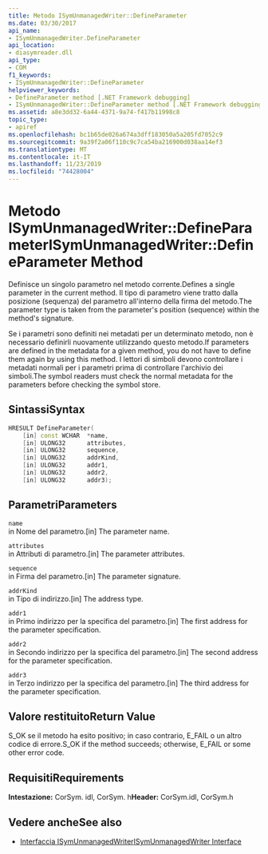 ```yaml
---
title: Metodo ISymUnmanagedWriter::DefineParameter
ms.date: 03/30/2017
api_name:
- ISymUnmanagedWriter.DefineParameter
api_location:
- diasymreader.dll
api_type:
- COM
f1_keywords:
- ISymUnmanagedWriter::DefineParameter
helpviewer_keywords:
- DefineParameter method [.NET Framework debugging]
- ISymUnmanagedWriter::DefineParameter method [.NET Framework debugging]
ms.assetid: a8e3dd32-6a44-4371-9a74-f417b11998c8
topic_type:
- apiref
ms.openlocfilehash: bc1b65de026a674a3dff183050a5a205fd7052c9
ms.sourcegitcommit: 9a39f2a06f110c9c7ca54ba216900d038aa14ef3
ms.translationtype: MT
ms.contentlocale: it-IT
ms.lasthandoff: 11/23/2019
ms.locfileid: "74428004"
---
```

# <a name="isymunmanagedwriterdefineparameter-method"></a><span data-ttu-id="67b4f-102">Metodo ISymUnmanagedWriter::DefineParameter</span><span class="sxs-lookup"><span data-stu-id="67b4f-102">ISymUnmanagedWriter::DefineParameter Method</span></span>
<span data-ttu-id="67b4f-103">Definisce un singolo parametro nel metodo corrente.</span><span class="sxs-lookup"><span data-stu-id="67b4f-103">Defines a single parameter in the current method.</span></span> <span data-ttu-id="67b4f-104">Il tipo di parametro viene tratto dalla posizione (sequenza) del parametro all'interno della firma del metodo.</span><span class="sxs-lookup"><span data-stu-id="67b4f-104">The parameter type is taken from the parameter's position (sequence) within the method's signature.</span></span>  
  
 <span data-ttu-id="67b4f-105">Se i parametri sono definiti nei metadati per un determinato metodo, non è necessario definirli nuovamente utilizzando questo metodo.</span><span class="sxs-lookup"><span data-stu-id="67b4f-105">If parameters are defined in the metadata for a given method, you do not have to define them again by using this method.</span></span> <span data-ttu-id="67b4f-106">I lettori di simboli devono controllare i metadati normali per i parametri prima di controllare l'archivio dei simboli.</span><span class="sxs-lookup"><span data-stu-id="67b4f-106">The symbol readers must check the normal metadata for the parameters before checking the symbol store.</span></span>  
  
## <a name="syntax"></a><span data-ttu-id="67b4f-107">Sintassi</span><span class="sxs-lookup"><span data-stu-id="67b4f-107">Syntax</span></span>  
  
```cpp  
HRESULT DefineParameter(  
    [in] const WCHAR  *name,  
    [in] ULONG32      attributes,  
    [in] ULONG32      sequence,  
    [in] ULONG32      addrKind,  
    [in] ULONG32      addr1,  
    [in] ULONG32      addr2,  
    [in] ULONG32      addr3);  
```  
  
## <a name="parameters"></a><span data-ttu-id="67b4f-108">Parametri</span><span class="sxs-lookup"><span data-stu-id="67b4f-108">Parameters</span></span>  
 `name`  
 <span data-ttu-id="67b4f-109">in Nome del parametro.</span><span class="sxs-lookup"><span data-stu-id="67b4f-109">[in] The parameter name.</span></span>  
  
 `attributes`  
 <span data-ttu-id="67b4f-110">in Attributi di parametro.</span><span class="sxs-lookup"><span data-stu-id="67b4f-110">[in] The parameter attributes.</span></span>  
  
 `sequence`  
 <span data-ttu-id="67b4f-111">in Firma del parametro.</span><span class="sxs-lookup"><span data-stu-id="67b4f-111">[in] The parameter signature.</span></span>  
  
 `addrKind`  
 <span data-ttu-id="67b4f-112">in Tipo di indirizzo.</span><span class="sxs-lookup"><span data-stu-id="67b4f-112">[in] The address type.</span></span>  
  
 `addr1`  
 <span data-ttu-id="67b4f-113">in Primo indirizzo per la specifica del parametro.</span><span class="sxs-lookup"><span data-stu-id="67b4f-113">[in] The first address for the parameter specification.</span></span>  
  
 `addr2`  
 <span data-ttu-id="67b4f-114">in Secondo indirizzo per la specifica del parametro.</span><span class="sxs-lookup"><span data-stu-id="67b4f-114">[in] The second address for the parameter specification.</span></span>  
  
 `addr3`  
 <span data-ttu-id="67b4f-115">in Terzo indirizzo per la specifica del parametro.</span><span class="sxs-lookup"><span data-stu-id="67b4f-115">[in] The third address for the parameter specification.</span></span>  
  
## <a name="return-value"></a><span data-ttu-id="67b4f-116">Valore restituito</span><span class="sxs-lookup"><span data-stu-id="67b4f-116">Return Value</span></span>  
 <span data-ttu-id="67b4f-117">S_OK se il metodo ha esito positivo; in caso contrario, E_FAIL o un altro codice di errore.</span><span class="sxs-lookup"><span data-stu-id="67b4f-117">S_OK if the method succeeds; otherwise, E_FAIL or some other error code.</span></span>  
  
## <a name="requirements"></a><span data-ttu-id="67b4f-118">Requisiti</span><span class="sxs-lookup"><span data-stu-id="67b4f-118">Requirements</span></span>  
 <span data-ttu-id="67b4f-119">**Intestazione:** CorSym. idl, CorSym. h</span><span class="sxs-lookup"><span data-stu-id="67b4f-119">**Header:** CorSym.idl, CorSym.h</span></span>  
  
## <a name="see-also"></a><span data-ttu-id="67b4f-120">Vedere anche</span><span class="sxs-lookup"><span data-stu-id="67b4f-120">See also</span></span>

- [<span data-ttu-id="67b4f-121">Interfaccia ISymUnmanagedWriter</span><span class="sxs-lookup"><span data-stu-id="67b4f-121">ISymUnmanagedWriter Interface</span></span>](../../../../docs/framework/unmanaged-api/diagnostics/isymunmanagedwriter-interface.md)
